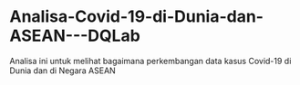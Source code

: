 # Analisa-Covid-19-di-Dunia-dan-ASEAN---DQLab
Analisa ini untuk melihat bagaimana perkembangan data kasus Covid-19 di Dunia dan di Negara ASEAN
